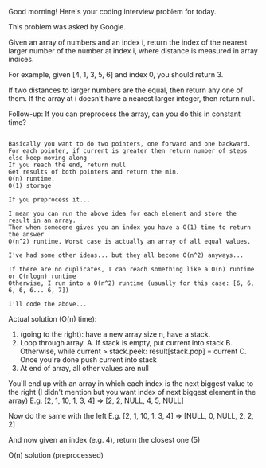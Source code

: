Good morning! Here's your coding interview problem for today.

This problem was asked by Google.

Given an array of numbers and an index i, return the index of the nearest larger number of the number at index i, where distance is measured in array indices.

For example, given [4, 1, 3, 5, 6] and index 0, you should return 3.

If two distances to larger numbers are the equal, then return any one of them. If the array at i doesn't have a nearest larger integer, then return null.

Follow-up: If you can preprocess the array, can you do this in constant time?

~~~~~~~~~~~~~~~~~~~~~~~~

Basically you want to do two pointers, one forward and one backward.
For each pointer, if current is greater then return number of steps
else keep moving along
If you reach the end, return null
Get results of both pointers and return the min.
O(n) runtime.
O(1) storage

If you preprocess it...

I mean you can run the above idea for each element and store the result in an array.
Then when someoene gives you an index you have a O(1) time to return the answer
O(n^2) runtime. Worst case is actually an array of all equal values.

I've had some other ideas... but they all become O(n^2) anyways...

If there are no duplicates, I can reach something like a O(n) runtime or O(nlogn) runtime
Otherwise, I run into a O(n^2) runtime (usually for this case: [6, 6, 6, 6, 6... 6, 7])

I'll code the above...

~~~~~~~~~~~~~~~~~~~~~~~~~~~

Actual solution (O(n) time):
  1. (going to the right): have a new array size n, have a stack. 
  2. Loop through array.
      A. If stack is empty, put current into stack
      B. Otherwise, while current > stack.peek:
           result[stack.pop] = current
      C. Once you're done push current into stack
  3. At end of array, all other values are null

  You'll end up with an array in which each index is the next biggest value to the right
  (I didn't mention but you want index of next biggest element in the array)
  E.g. [2, 1, 10, 1, 3, 4] => [2, 2, NULL, 4, 5, NULL]

  Now do the same with the left
  E.g. [2, 1, 10, 1, 3, 4] => [NULL, 0, NULL, 2, 2, 2]

  And now given an index (e.g. 4), return the closest one (5)

  O(n) solution (preprocessed)